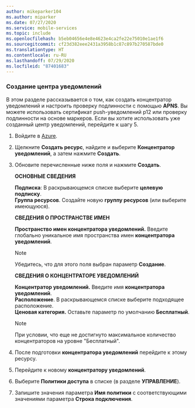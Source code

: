 ```yaml
---
author: mikeparker104
ms.author: miparker
ms.date: 07/27/2020
ms.service: mobile-services
ms.topic: include
ms.openlocfilehash: b5eb04656e4e8e4623e4ca2fe22e75010e1ae1f6
ms.sourcegitcommit: cf23d382eee2431a3958b1c87c897b270587bde0
ms.translationtype: HT
ms.contentlocale: ru-RU
ms.lasthandoff: 07/29/2020
ms.locfileid: "87401683"
---
```

### <a name="create-a-notification-hub"></a>Создание центра уведомлений 

В этом разделе рассказывается о том, как создать концентратор уведомлений и настроить проверку подлинности с помощью **APNS**. Вы можете использовать сертификат push-уведомлений p12 или проверку подлинности на основе маркеров. Если вы хотите использовать уже созданный центр уведомлений, перейдите к шагу 5.

1. Войдите в [Azure](https://portal.azure.com).

1. Щелкните **Создать ресурс**, найдите и выберите **Концентратор уведомлений**, а затем нажмите **Создать**.

1. Обновите перечисленные ниже поля и нажмите **Создать**.

    **ОСНОВНЫЕ СВЕДЕНИЯ**  

    **Подписка**: В раскрывающемся списке выберите **целевую подписку**.  
    **Группа ресурсов**. Создайте новую **группу ресурсов** (или выберите имеющуюся).  

    **СВЕДЕНИЯ О ПРОСТРАНСТВЕ ИМЕН**  

    **Пространство имен концентратора уведомлений.** Введите глобально уникальное имя пространства имен **концентратора уведомлений**.  

    > [!NOTE]
    > Убедитесь, что для этого поля выбран параметр **Создание**.

    **СВЕДЕНИЯ О КОНЦЕНТРАТОРЕ УВЕДОМЛЕНИЙ**  

    **Концентратор уведомлений.** Введите имя **концентратора уведомлений**.  
    **Расположение**. В раскрывающемся списке выберите подходящее расположение.  
    **Ценовая категория.** Оставьте параметр по умолчанию **Бесплатный**.  

    > [!NOTE]
    > При условии, что еще не достигнуто максимальное количество концентраторов на уровне "Бесплатный".

1. После подготовки **концентратора уведомлений** перейдите к этому ресурсу.
1. Перейдите к новому **концентратору уведомлений**.
1. Выберите **Политики доступа** в списке (в разделе **УПРАВЛЕНИЕ**).
1. Запишите значения параметра **Имя политики** с соответствующими значениями параметра **Строка подключения**.
